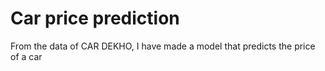 # Car price prediction
From the data of CAR DEKHO, I have made a model that predicts the price of a car

